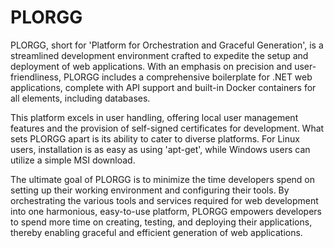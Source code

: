 # PLORGG
PLORGG, short for 'Platform for Orchestration and Graceful Generation', is a streamlined development environment crafted to expedite the setup and deployment of web applications. With an emphasis on precision and user-friendliness, PLORGG includes a comprehensive boilerplate for .NET web applications, complete with API support and built-in Docker containers for all elements, including databases.

This platform excels in user handling, offering local user management features and the provision of self-signed certificates for development. What sets PLORGG apart is its ability to cater to diverse platforms. For Linux users, installation is as easy as using 'apt-get', while Windows users can utilize a simple MSI download.

The ultimate goal of PLORGG is to minimize the time developers spend on setting up their working environment and configuring their tools. By orchestrating the various tools and services required for web development into one harmonious, easy-to-use platform, PLORGG empowers developers to spend more time on creating, testing, and deploying their applications, thereby enabling graceful and efficient generation of web applications.
